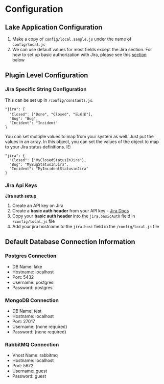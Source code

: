 # Configuration

## Lake Application Configuration

1. Make a copy of `config/local.sample.js` under the name of `config/local.js`
2. We can use default values for most fields except the Jira section. For how to set up basic authorization with Jira, please see this [section](#jira) below

## Plugin Level Configuration

### Jira Specific String Configuration

This can be set up in `/config/constants.js`.

```
"jira": {
  "Closed": ["Done", "Closed", "已关闭"],
  "Bug": "Bug",
  "Incident": "Incident"
}
```

You can set multiple values to map from your system as well. Just put the values in an array.
In this object, you can set the values of the object to map to your Jira status definitions. IE:

```
"jira": {
  "Closed": ["MyClosedStatusInJira"],
  "Bug": "MyBugStatusInJira",
  "Incident": "MyIncidentStatusinJira"
}
```

### Jira Api Keys

__Jira auth setup__

1. Create an API key on Jira
3. Create a __basic auth header__ from your API key - [Jira Docs](https://developer.atlassian.com/cloud/jira/platform/basic-auth-for-rest-apis/#supply-basic-auth-headers)
3. Copy your __basic auth header__ into the `jira.basicAuth` field in `/config/local.js` file
4. Add your jira hostname to the `jira.host` field in the `/config/local.js` file

## Default Database Connection Information

### Postgres Connection

- DB Name: lake
- Hostname: localhost
- Port: 5432
- Username: postgres
- Password: postgres

### MongoDB Connection

- DB Name: test
- Hostname: localhost
- Port: 27017
- Username: (none required)
- Password: (none required)

### RabbitMQ Connection

- Vhost Name: rabbitmq
- Hostname: localhost
- Port: 5672
- Username: guest
- Password: guest